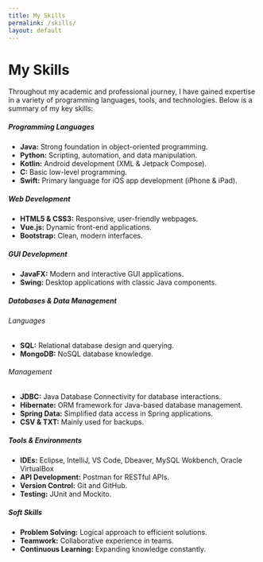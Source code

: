```yaml
---
title: My Skills
permalink: /skills/
layout: default
---
```


<div class="container my-5">
  <h1 class="text-center mb-4">My Skills</h1>
  <p class="text-center">Throughout my academic and professional journey, I have gained expertise in a variety of programming languages, tools, and technologies. Below is a summary of my key skills:</p>
  
  <div class="row">
    <div class="col-md-6 col-lg-4 mb-4">
      <div class="card shadow-sm">
        <div class="card-body">
        <h5 class="card-title"><i class="bi bi-code-slash"></i> Programming Languages</h5>
          <ul class="list-unstyled">
            <li><strong>Java:</strong> Strong foundation in object-oriented programming.</li>
            <li><strong>Python:</strong> Scripting, automation, and data manipulation.</li>
            <li><strong>Kotlin:</strong> Android development (XML & Jetpack Compose).</li>
            <li><strong>C:</strong> Basic low-level programming.</li>
            <li><strong>Swift:</strong> Primary language for iOS app development (iPhone & iPad).</li>
          </ul>
        </div>
      </div>
    </div>
    <div class="col-md-6 col-lg-4 mb-4">
      <div class="card shadow-sm">
        <div class="card-body">
          <h5 class="card-title"><i class="bi bi-globe"></i> Web Development</h5>
          <ul class="list-unstyled">
            <li><strong>HTML5 & CSS3:</strong> Responsive, user-friendly webpages.</li>
            <li><strong>Vue.js:</strong> Dynamic front-end applications.</li>
            <li><strong>Bootstrap:</strong> Clean, modern interfaces.</li>
          </ul>
        </div>
      </div>
    </div>
    <div class="col-md-6 col-lg-4 mb-4">
      <div class="card shadow-sm">
        <div class="card-body">
          <h5 class="card-title"><i class="bi bi-box-arrow-in-up-right"></i> GUI Development</h5>
          <ul class="list-unstyled">
            <li><strong>JavaFX:</strong> Modern and interactive GUI applications.</li>
            <li><strong>Swing:</strong> Desktop applications with classic Java components.</li>
          </ul>
        </div>
      </div>
    </div>
  </div>
  <div class="row">
    <div class="col-md-6 col-lg-4 mb-4">
      <div class="card shadow-sm">
        <div class="card-body">
              <h5 class="card-title"><i class="bi bi-database"></i> Databases & Data Management</h5>
              <h6> Languages</h6>
              <ul class="list-unstyled">
                <li><strong>SQL:</strong> Relational database design and querying.</li>
                <li><strong>MongoDB:</strong> NoSQL database knowledge.</li>
              </ul>
              <h6> Management</h6>
              <ul class="list-unstyled">
                <li><strong>JDBC:</strong> Java Database Connectivity for database interactions.</li>
                <li><strong>Hibernate:</strong> ORM framework for Java-based database management.</li>
                <li><strong>Spring Data:</strong> Simplified data access in Spring applications.</li>
                <li><strong>CSV & TXT:</strong> Mainly used for backups.</li>
              </ul>
            </div>
          </div>
        </div>
    <div class="col-md-6 col-lg-4 mb-4">
      <div class="card shadow-sm">
        <div class="card-body">
          <h5 class="card-title"><i class="bi bi-wrench"></i>
 Tools & Environments</h5>
          <ul class="list-unstyled">
            <li><strong>IDEs:</strong> Eclipse, IntelliJ, VS Code, Dbeaver, MySQL Wokbench, Oracle VirtualBox</li>
            <li><strong>API Development:</strong> Postman for RESTful APIs.</li>
            <li><strong>Version Control:</strong> Git and GitHub.</li>
            <li><strong>Testing:</strong> JUnit and Mockito.</li>
          </ul>
        </div>
      </div>
    </div>
    <div class="col-md-6 col-lg-4 mb-4">
      <div class="card shadow-sm">
        <div class="card-body">
          <h5 class="card-title"><i class="bi bi-star"></i>
 Soft Skills</h5>
          <ul class="list-unstyled">
            <li><strong>Problem Solving:</strong> Logical approach to efficient solutions.</li>
            <li><strong>Teamwork:</strong> Collaborative experience in teams.</li>
            <li><strong>Continuous Learning:</strong> Expanding knowledge constantly.</li>
          </ul>
        </div>
      </div>
    </div>
  </div>
</div>
